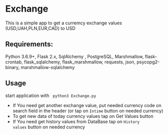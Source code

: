 # Exchange
This is a simple app to get a curremcy exchange values (USD,UAH,PLN,EUR,CAD) to USD

## Requirements:
Python 3.6.9+, Flask 2.x, SqlAlchemy , PostgreSQL, Marshmallow, flask-crontab, flask_sqlalchemy, flask_marshmallow, requests, json, psycopg2-binary, marshmallow-sqlalchemy

## Usage
start application with <code> python3 Exchange.py </code>

* If You need get another exchange value, put needed currency code on search field in the header (or tap on <code>Intime</code> button on needed currency)
* To get new data of today currency values tap on Get Values button
* If You need get history values from DataBase tap on <code>History values</code> button on needed currency
